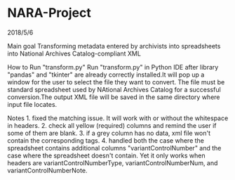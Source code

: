 # NARA-Project

2018/5/6

Main goal
Transforming metadata entered by archivists into spreadsheets into National Archives Catalog-compliant XML


How to Run "transform.py"
Run "transform.py" in Python IDE after library "pandas" and "tkinter" are already correctly installed.It will pop up a window for the user to select the file they want to convert. The file must be standard spreadsheet used by NAtional Archives Catalog for a successful conversion.The output XML file will be saved in the same directory where input file locates.


Notes
	1. fixed the matching issue. It will work with or without the whitespace in headers.
	2. check all yellow (required) columns and remind the user if some of them are blank.
	3. if a grey column has no data, xml file won't contain the corresponding tags.
	4. handled both the case where the spreadsheet contains additional columns "variantControlNumber"  and the case where the spreadsheet doesn't contain. Yet it only works when headers are variantControlNumberType, variantControlNumberNum, and variantControlNumberNote.
